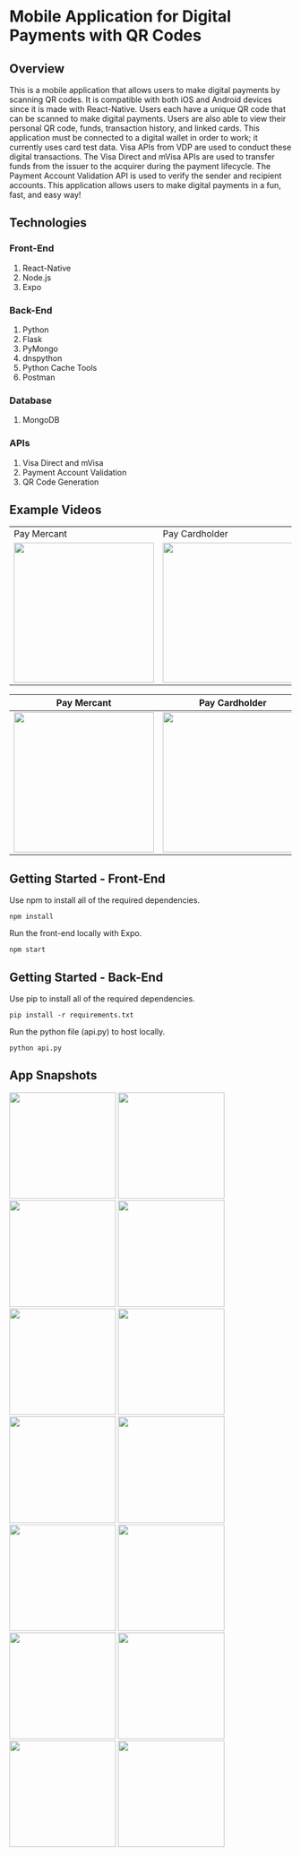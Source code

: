 # Mobile Application for Digital Payments with QR Codes

## Overview
This is a mobile application that allows users to make digital payments by scanning QR codes. It is compatible with both iOS and Android devices since it is made with React-Native. Users each have a unique QR code that can be scanned to make digital payments. Users are also able to view their personal QR code, funds, transaction history, and linked cards. This application must be connected to a digital wallet in order to work; it currently uses card test data. Visa APIs from VDP are used to conduct these digital transactions. The Visa Direct and mVisa APIs are used to transfer funds from the issuer to the acquirer during the payment lifecycle. The Payment Account Validation API is used to verify the sender and recipient accounts. This application allows users to make digital payments in a fun, fast, and easy way! 

## Technologies

### Front-End
1. React-Native
2. Node.js
3. Expo

### Back-End
1. Python
2. Flask
3. PyMongo
4. dnspython
5. Python Cache Tools
4. Postman

### Database
1. MongoDB

### APIs
1. Visa Direct and mVisa
2. Payment Account Validation
3. QR Code Generation

## Example Videos
<table>
  <tr>
    <td>Pay Mercant</td>
    <td>Pay Cardholder</td>
    <td>Pay with Menu</td>
  </tr>
  <tr>
    <td><img src="https://github.com/MyNameIsAditya/QRPayment_MobileApp/blob/master/readme_resources/Merchant.gif" width=250></td>
    <td><img src="https://github.com/MyNameIsAditya/QRPayment_MobileApp/blob/master/readme_resources/P2P.gif" width=250></td>
    <td><img src="https://github.com/MyNameIsAditya/QRPayment_MobileApp/blob/master/readme_resources/Menu.gif" width=250></td>
  </tr>
</table>

| &nbsp; &nbsp; Pay Mercant &nbsp; &nbsp; | &nbsp; &nbsp; Pay Cardholder &nbsp; &nbsp; | &nbsp; &nbsp; Pay with Menu &nbsp; &nbsp; |
|     :---:      |     :---:      |     :---:      |
| <img src="https://github.com/MyNameIsAditya/QRPayment_MobileApp/blob/master/readme_resources/Merchant.gif" width=250> | <img src="https://github.com/MyNameIsAditya/QRPayment_MobileApp/blob/master/readme_resources/P2P.gif" width=250> | <img src="https://github.com/MyNameIsAditya/QRPayment_MobileApp/blob/master/readme_resources/Menu.gif" width=250> |

## Getting Started - Front-End
Use npm to install all of the required dependencies.
```
npm install
```

Run the front-end locally with Expo.
```
npm start
```

## Getting Started - Back-End
Use pip to install all of the required dependencies.
```
pip install -r requirements.txt
```

Run the python file (api.py) to host locally.
```
python api.py
```

## App Snapshots
<img src="https://github.com/MyNameIsAditya/QRPayment_MobileApp/blob/master/readme_resources/IMG_7778.PNG" width="190"> <img src="https://github.com/MyNameIsAditya/QRPayment_MobileApp/blob/master/readme_resources/IMG_7779.PNG" width="190"> <img src="https://github.com/MyNameIsAditya/QRPayment_MobileApp/blob/master/readme_resources/IMG_7780.PNG" width="190"> <img src="https://github.com/MyNameIsAditya/QRPayment_MobileApp/blob/master/readme_resources/IMG_7781.PNG" width="190"> <img src="https://github.com/MyNameIsAditya/QRPayment_MobileApp/blob/master/readme_resources/IMG_7782.PNG" width="190"> <img src="https://github.com/MyNameIsAditya/QRPayment_MobileApp/blob/master/readme_resources/IMG_7783.PNG" width="190"> <img src="https://github.com/MyNameIsAditya/QRPayment_MobileApp/blob/master/readme_resources/IMG_7784.PNG" width="190"> <img src="https://github.com/MyNameIsAditya/QRPayment_MobileApp/blob/master/readme_resources/IMG_7785.PNG" width="190"> <img src="https://github.com/MyNameIsAditya/QRPayment_MobileApp/blob/master/readme_resources/IMG_7786.PNG" width="190"> <img src="https://github.com/MyNameIsAditya/QRPayment_MobileApp/blob/master/readme_resources/IMG_7787.PNG" width="190"> <img src="https://github.com/MyNameIsAditya/QRPayment_MobileApp/blob/master/readme_resources/IMG_7788.PNG" width="190"> <img src="https://github.com/MyNameIsAditya/QRPayment_MobileApp/blob/master/readme_resources/IMG_7789.PNG" width="190"> <img src="https://github.com/MyNameIsAditya/QRPayment_MobileApp/blob/master/readme_resources/IMG_7791.PNG" width="190"> <img src="https://github.com/MyNameIsAditya/QRPayment_MobileApp/blob/master/readme_resources/IMG_7793.PNG" width="190"> 
